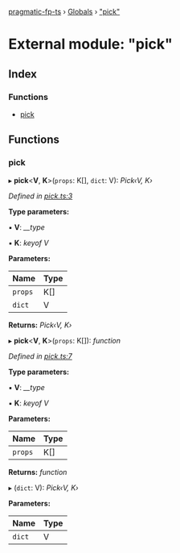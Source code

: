 [pragmatic-fp-ts](../README.md) › [Globals](../globals.md) › ["pick"](_pick_.md)

# External module: "pick"

## Index

### Functions

* [pick](_pick_.md#pick)

## Functions

###  pick

▸ **pick**<**V**, **K**>(`props`: K[], `dict`: V): *Pick‹V, K›*

*Defined in [pick.ts:3](https://github.com/hermann-p/pragmatic-fp-ts/blob/65c599f/src/pick.ts#L3)*

**Type parameters:**

▪ **V**: *__type*

▪ **K**: *keyof V*

**Parameters:**

Name | Type |
------ | ------ |
`props` | K[] |
`dict` | V |

**Returns:** *Pick‹V, K›*

▸ **pick**<**V**, **K**>(`props`: K[]): *function*

*Defined in [pick.ts:7](https://github.com/hermann-p/pragmatic-fp-ts/blob/65c599f/src/pick.ts#L7)*

**Type parameters:**

▪ **V**: *__type*

▪ **K**: *keyof V*

**Parameters:**

Name | Type |
------ | ------ |
`props` | K[] |

**Returns:** *function*

▸ (`dict`: V): *Pick‹V, K›*

**Parameters:**

Name | Type |
------ | ------ |
`dict` | V |
